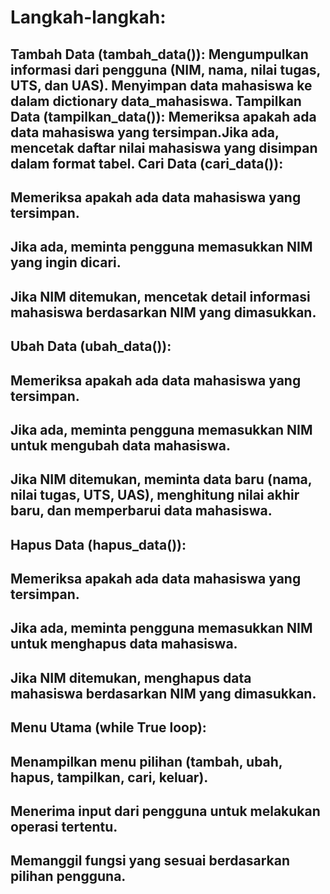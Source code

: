 # Langkah-langkah: 
## Tambah Data (tambah_data()): Mengumpulkan informasi dari pengguna (NIM, nama, nilai tugas, UTS, dan UAS). Menyimpan data mahasiswa ke dalam dictionary data_mahasiswa. Tampilkan Data (tampilkan_data()): Memeriksa apakah ada data mahasiswa yang tersimpan.Jika ada, mencetak daftar nilai mahasiswa yang disimpan dalam format tabel. Cari Data (cari_data()):

## Memeriksa apakah ada data mahasiswa yang tersimpan.
## Jika ada, meminta pengguna memasukkan NIM yang ingin dicari.
## Jika NIM ditemukan, mencetak detail informasi mahasiswa berdasarkan NIM yang dimasukkan.
## Ubah Data (ubah_data()):

## Memeriksa apakah ada data mahasiswa yang tersimpan.
## Jika ada, meminta pengguna memasukkan NIM untuk mengubah data mahasiswa.
## Jika NIM ditemukan, meminta data baru (nama, nilai tugas, UTS, UAS), menghitung nilai akhir baru, dan memperbarui data mahasiswa.
## Hapus Data (hapus_data()):

## Memeriksa apakah ada data mahasiswa yang tersimpan.
## Jika ada, meminta pengguna memasukkan NIM untuk menghapus data mahasiswa.
## Jika NIM ditemukan, menghapus data mahasiswa berdasarkan NIM yang dimasukkan.
## Menu Utama (while True loop):

## Menampilkan menu pilihan (tambah, ubah, hapus, tampilkan, cari, keluar).
## Menerima input dari pengguna untuk melakukan operasi tertentu.
## Memanggil fungsi yang sesuai berdasarkan pilihan pengguna.